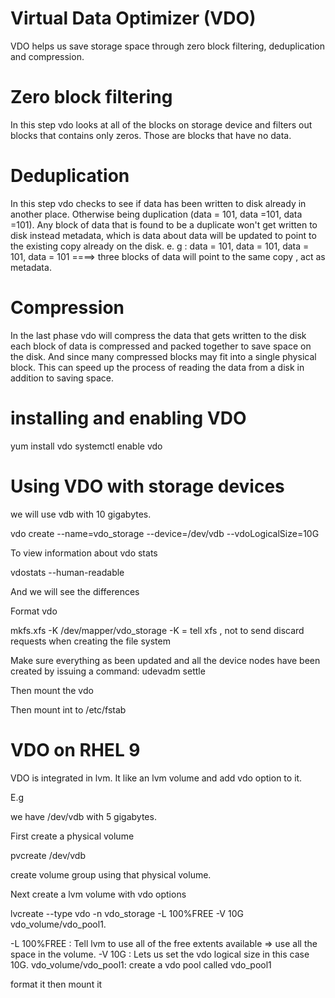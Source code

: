 # Virtual Data Optimizer (VDO)

VDO helps us save storage space through zero block filtering, deduplication and compression.

# Zero block filtering

In this step vdo looks at all of the blocks on storage device and filters out blocks that contains only zeros.
Those are blocks that have no data.

# Deduplication

In this step vdo checks to see if data has been written to disk already in another place.
Otherwise being duplication (data = 101, data =101, data =101).
Any block of data that is found to be a duplicate won't get written to disk instead metadata, which is data about data will be updated to point to the existing copy already on the disk.
e. g : data = 101, data = 101, data   = 101, data = 101 ====> three blocks of data will point to the same copy , act as metadata.

# Compression

In the last phase vdo will compress the data that gets written to the disk each block of data is compressed and packed together to save space on the disk.
And since many compressed blocks may fit into a single physical block.
This can speed up the process of reading the data from a disk in addition to saving space.

# installing and enabling VDO

yum install vdo
systemctl enable vdo

# Using VDO with storage devices

we will use vdb with 10 gigabytes.

vdo create --name=vdo_storage --device=/dev/vdb --vdoLogicalSize=10G

To view information about vdo stats

vdostats --human-readable

And we will see the differences

Format vdo

mkfs.xfs -K /dev/mapper/vdo_storage
-K = tell xfs , not to send discard requests when creating the file system

Make sure everything as been updated and all the device nodes have been created by issuing a command:
udevadm settle

Then mount the vdo 

Then mount int to /etc/fstab

# VDO on RHEL 9

VDO is integrated in lvm.
It like an lvm volume and add vdo option to it.

E.g

we have /dev/vdb with 5 gigabytes.

First create a physical volume

pvcreate /dev/vdb

create volume group using that physical volume.

Next create a lvm volume with vdo options

lvcreate --type vdo -n vdo_storage -L 100%FREE -V 10G vdo_volume/vdo_pool1.

-L 100%FREE  : Tell lvm to use all of the free extents available => use all the space in the volume.
-V 10G : Lets us set the vdo logical size in this case 10G.
vdo_volume/vdo_pool1: create a vdo pool called vdo_pool1

format it then mount it